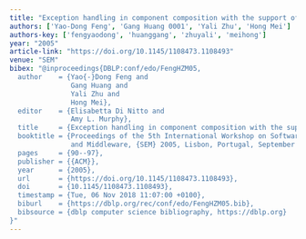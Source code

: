 ```yaml
---
title: "Exception handling in component composition with the support of middleware"
authors: ['Yao-Dong Feng', 'Gang Huang 0001', 'Yali Zhu', 'Hong Mei']
authors-key: ['fengyaodong', 'huanggang', 'zhuyali', 'meihong']
year: "2005"
article-link: "https://doi.org/10.1145/1108473.1108493"
venue: "SEM"
bibex: "@inproceedings{DBLP:conf/edo/FengHZM05,
  author    = {Yao{-}Dong Feng and
               Gang Huang and
               Yali Zhu and
               Hong Mei},
  editor    = {Elisabetta Di Nitto and
               Amy L. Murphy},
  title     = {Exception handling in component composition with the support of middleware},
  booktitle = {Proceedings of the 5th International Workshop on Software Engineering
               and Middleware, {SEM} 2005, Lisbon, Portugal, September 5-6, 2005},
  pages     = {90--97},
  publisher = {{ACM}},
  year      = {2005},
  url       = {https://doi.org/10.1145/1108473.1108493},
  doi       = {10.1145/1108473.1108493},
  timestamp = {Tue, 06 Nov 2018 11:07:00 +0100},
  biburl    = {https://dblp.org/rec/conf/edo/FengHZM05.bib},
  bibsource = {dblp computer science bibliography, https://dblp.org}
}"
---
```

